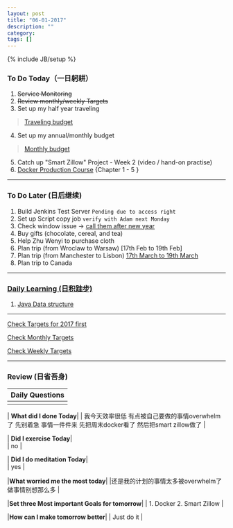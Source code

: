 ```yaml
---
layout: post
title: "06-01-2017"
description: ""
category: 
tags: []
---
```

{% include JB/setup %}

### To Do Today（一日躬耕）

1. <s>Service Monitoring</s> 
2. <s>Review monthly/weekly Targets</s>   
3. Set up my half year traveling
> [Traveling budget](https://onedrive.live.com/edit.aspx?cid=28889bb69766d84e&page=view&resid=28889BB69766D84E!1878&parId=28889BB69766D84E!1330&app=Excel)
4. Set up my annual/monthly budget
> [Monthly budget](https://onedrive.live.com/edit.aspx?cid=28889bb69766d84e&page=view&resid=28889BB69766D84E!1876&parId=28889BB69766D84E!1330&app=Excel)
5. Catch up "Smart Zillow" Project - Week 2 (video / hand-on practise)
6. [Docker Production Course](https://www.udemy.com/the-docker-for-devops-course-from-development-to-production/learn/v4/overview) {Chapter 1 - 5 }

---

### To Do Later (日后继续) 

1. Build Jenkins Test Server 
``` Pending due to access right ```
2. Set up Script copy job 
``` verify with Adam next Monday ```
1. Check window issue -> [call them after new year](http://neil526.tripod.com/)
2. Buy gifts (chocolate, cereal, and tea)
3. Help Zhu Wenyi to purchase cloth 
5. Plan trip (from Wroclaw to Warsaw) [17th Feb to 19th Feb]
6. Plan trip (from Manchester to Lisbon) [17th March to 19th March](https://www.google.com/flights/?curr=GBP#search;f=MAN;t=LIS;d=2017-03-17;r=2017-03-19;sel=MANLIS0ZB1324) 
7. Plan trip to Canada


---

### [Daily Learning (日积跬步)](https://yitianxu.github.io/2017/01/05/learning-summary)
1. [Java Data structure](http://blog.csdn.net/zhangerqing/article/details/8796518)

---

[Check Targets for 2017 first](https://yitianxu.github.io/2016/12/30/resolution-for-2017)

[Check Monthly Targets](https://yitianxu.github.io/pages/monthly%20targets/Monthly)

[Check Weekly Targets](https://yitianxu.github.io/pages/weekly%20targets/Weekly%20Targets) 

---

### Review (日省吾身)

| Daily Questions                   |                                           
|:----------------------------------|
|                                   |

| **What did I done Today**| 
| 我今天效率很低 有点被自己要做的事情overwhelm了 先别着急 事情一件件来 先把周末docker看了 然后把smart zillow做了   |

| **Did I exercise Today**|          
|  no   |

| **Did I do meditation Today**|          
|  yes   |

|**What worried me the most today**|
|还是我的计划的事情太多被overwhelm了 做事情别想那么多                                |

|**Set three Most important Goals for tomorrow**|
| 1. Docker 2. Smart Zillow                                       |

|**How can I make tomorrow better**|
| Just do it                         |